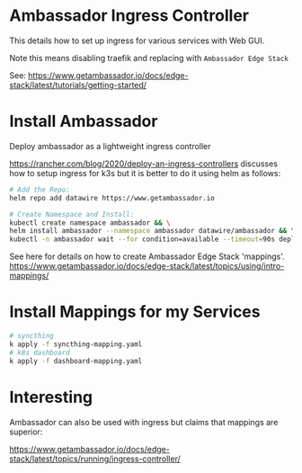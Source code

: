 Ambassador Ingress Controller
=============================

This details how to set up ingress for various services with Web GUI.

Note this means disabling traefik and replacing with `Ambassador Edge Stack`

See:
https://www.getambassador.io/docs/edge-stack/latest/tutorials/getting-started/


Install Ambassador
==================
Deploy ambassador as a lightweight ingress controller

https://rancher.com/blog/2020/deploy-an-ingress-controllers
discusses how to setup ingress for k3s but it is better to
 do it using helm as follows:
``` bash
# Add the Repo:
helm repo add datawire https://www.getambassador.io

# Create Namespace and Install:
kubectl create namespace ambassador && \
helm install ambassador --namespace ambassador datawire/ambassador && \
kubectl -n ambassador wait --for condition=available --timeout=90s deploy -lproduct=aes
```

See here for details on how to create Ambassador Edge Stack 'mappings'.
https://www.getambassador.io/docs/edge-stack/latest/topics/using/intro-mappings/

Install Mappings for my Services
================================

``` bash
# syncthing
k apply -f syncthing-mapping.yaml
# k8s dashboard
k apply -f dashboard-mapping.yaml
```

Interesting
===========

Ambassador can also be used with ingress but claims that mappings are
superior:

https://www.getambassador.io/docs/edge-stack/latest/topics/running/ingress-controller/
